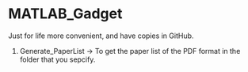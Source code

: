 # MATLAB_Gadget
Just for life more convenient, and have copies in GitHub.

1. Generate_PaperList -> To get the paper list of the PDF format in the folder that you sepcify.
